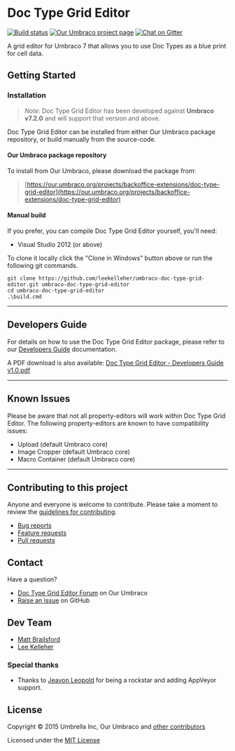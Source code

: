# Doc Type Grid Editor

[![Build status](https://img.shields.io/appveyor/ci/leekelleher/umbraco-doc-type-grid-editor.svg)](https://ci.appveyor.com/project/leekelleher/umbraco-doc-type-grid-editor)
[![Our Umbraco project page](https://img.shields.io/badge/our-umbraco-orange.svg)](https://our.umbraco.org/projects/backoffice-extensions/doc-type-grid-editor)
[![Chat on Gitter](https://img.shields.io/badge/gitter-join_chat-green.svg)](https://gitter.im/leekelleher/umbraco-doc-type-grid-editor)


A grid editor for Umbraco 7 that allows you to use Doc Types as a blue print for cell data.


## Getting Started

### Installation

> *Note:* Doc Type Grid Editor has been developed against **Umbraco v7.2.0** and will support that version and above.

Doc Type Grid Editor can be installed from either Our Umbraco package repository, or build manually from the source-code.

#### Our Umbraco package repository

To install from Our Umbraco, please download the package from:

> [https://our.umbraco.org/projects/backoffice-extensions/doc-type-grid-editor](https://our.umbraco.org/projects/backoffice-extensions/doc-type-grid-editor) 

#### Manual build

If you prefer, you can compile  Doc Type Grid Editor yourself, you'll need:

* Visual Studio 2012 (or above)

To clone it locally click the "Clone in Windows" button above or run the following git commands.

	git clone https://github.com/leekelleher/umbraco-doc-type-grid-editor.git umbraco-doc-type-grid-editor
	cd umbraco-doc-type-grid-editor
	.\build.cmd

---

## Developers Guide

For details on how to use the Doc Type Grid Editor package, please refer to our [Developers Guide](docs/developers-guide.md) documentation.

A PDF download is also available: [Doc Type Grid Editor - Developers Guide v1.0.pdf](docs/Doc-Type-Grid-Editor--Developers-Guide-v1.0.pdf)

---

## Known Issues

Please be aware that not all property-editors will work within Doc Type Grid Editor. The following property-editors are known to have compatibility issues:

* Upload (default Umbraco core)
* Image Cropper (default Umbraco core)
* Macro Container (default Umbraco core)

---

## Contributing to this project

Anyone and everyone is welcome to contribute. Please take a moment to review the [guidelines for contributing](CONTRIBUTING.md).

* [Bug reports](CONTRIBUTING.md#bugs)
* [Feature requests](CONTRIBUTING.md#features)
* [Pull requests](CONTRIBUTING.md#pull-requests)


## Contact

Have a question?

* [Doc Type Grid Editor Forum](https://our.umbraco.org/projects/backoffice-extensions/doc-type-grid-editor/doc-type-grid-editor-feedback/) on Our Umbraco
* [Raise an issue](https://github.com/leekelleher/umbraco-doc-type-grid-editor/issues) on GitHub


## Dev Team

* [Matt Brailsford](https://github.com/mattbrailsford)
* [Lee Kelleher](https://github.com/leekelleher)

### Special thanks

* Thanks to [Jeavon Leopold](https://github.com/Jeavon) for being a rockstar and adding AppVeyor support.


## License

Copyright &copy; 2015 Umbrella Inc, Our Umbraco and [other contributors](https://github.com/leekelleher/umbraco-doc-type-grid-editor/graphs/contributors)

Licensed under the [MIT License](LICENSE.md)
